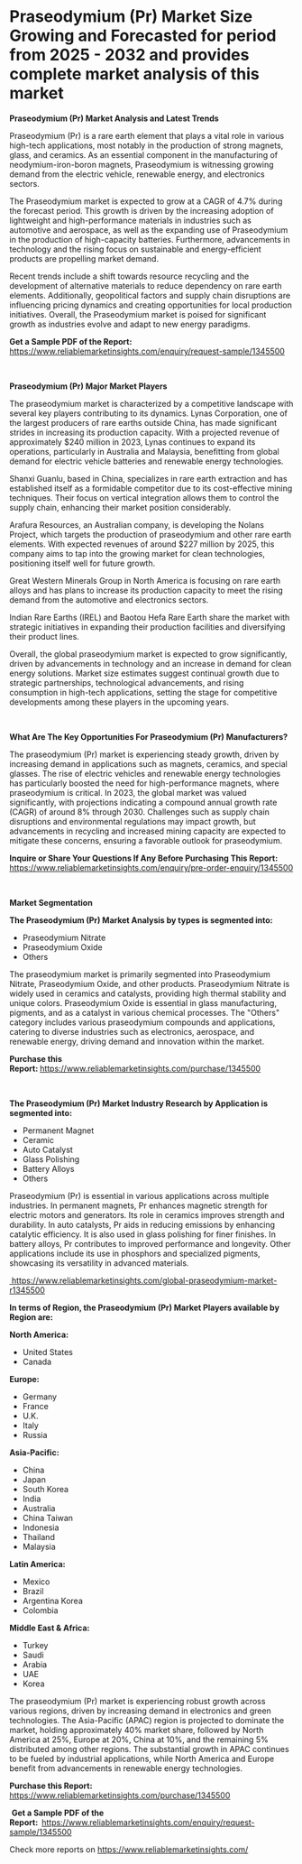 <p><h1>Praseodymium (Pr) Market Size Growing and Forecasted for period from 2025 - 2032 and provides complete market analysis of this market</h1></p><p><strong>Praseodymium (Pr) Market Analysis and Latest Trends</strong></p>
<p><p>Praseodymium (Pr) is a rare earth element that plays a vital role in various high-tech applications, most notably in the production of strong magnets, glass, and ceramics. As an essential component in the manufacturing of neodymium-iron-boron magnets, Praseodymium is witnessing growing demand from the electric vehicle, renewable energy, and electronics sectors. </p><p>The Praseodymium market is expected to grow at a CAGR of 4.7% during the forecast period. This growth is driven by the increasing adoption of lightweight and high-performance materials in industries such as automotive and aerospace, as well as the expanding use of Praseodymium in the production of high-capacity batteries. Furthermore, advancements in technology and the rising focus on sustainable and energy-efficient products are propelling market demand.</p><p>Recent trends include a shift towards resource recycling and the development of alternative materials to reduce dependency on rare earth elements. Additionally, geopolitical factors and supply chain disruptions are influencing pricing dynamics and creating opportunities for local production initiatives. Overall, the Praseodymium market is poised for significant growth as industries evolve and adapt to new energy paradigms.</p></p>
<p><strong>Get a Sample PDF of the Report:&nbsp;</strong> <a href="https://www.reliablemarketinsights.com/enquiry/request-sample/1345500?utm_campaign=3560&utm_medium=2&utm_source=Github&utm_content=ia&utm_term=03042025&utm_id=praseodymium-pr">https://www.reliablemarketinsights.com/enquiry/request-sample/1345500</a></p>
<p>&nbsp;</p>
<p><strong>Praseodymium (Pr) Major Market Players</strong></p>
<p><p>The praseodymium market is characterized by a competitive landscape with several key players contributing to its dynamics. Lynas Corporation, one of the largest producers of rare earths outside China, has made significant strides in increasing its production capacity. With a projected revenue of approximately $240 million in 2023, Lynas continues to expand its operations, particularly in Australia and Malaysia, benefitting from global demand for electric vehicle batteries and renewable energy technologies.</p><p>Shanxi Guanlu, based in China, specializes in rare earth extraction and has established itself as a formidable competitor due to its cost-effective mining techniques. Their focus on vertical integration allows them to control the supply chain, enhancing their market position considerably.</p><p>Arafura Resources, an Australian company, is developing the Nolans Project, which targets the production of praseodymium and other rare earth elements. With expected revenues of around $227 million by 2025, this company aims to tap into the growing market for clean technologies, positioning itself well for future growth.</p><p>Great Western Minerals Group in North America is focusing on rare earth alloys and has plans to increase its production capacity to meet the rising demand from the automotive and electronics sectors.</p><p>Indian Rare Earths (IREL) and Baotou Hefa Rare Earth share the market with strategic initiatives in expanding their production facilities and diversifying their product lines. </p><p>Overall, the global praseodymium market is expected to grow significantly, driven by advancements in technology and an increase in demand for clean energy solutions. Market size estimates suggest continual growth due to strategic partnerships, technological advancements, and rising consumption in high-tech applications, setting the stage for competitive developments among these players in the upcoming years.</p></p>
<p>&nbsp;</p>
<p><strong>What Are The Key Opportunities For Praseodymium (Pr) Manufacturers?</strong></p>
<p><p>The praseodymium (Pr) market is experiencing steady growth, driven by increasing demand in applications such as magnets, ceramics, and special glasses. The rise of electric vehicles and renewable energy technologies has particularly boosted the need for high-performance magnets, where praseodymium is critical. In 2023, the global market was valued significantly, with projections indicating a compound annual growth rate (CAGR) of around 8% through 2030. Challenges such as supply chain disruptions and environmental regulations may impact growth, but advancements in recycling and increased mining capacity are expected to mitigate these concerns, ensuring a favorable outlook for praseodymium.</p></p>
<p><strong>Inquire or Share Your Questions If Any Before Purchasing This Report:</strong> <a href="https://www.reliablemarketinsights.com/enquiry/pre-order-enquiry/1345500?utm_campaign=3560&utm_medium=2&utm_source=Github&utm_content=ia&utm_term=03042025&utm_id=praseodymium-pr">https://www.reliablemarketinsights.com/enquiry/pre-order-enquiry/1345500</a></p>
<p>&nbsp;</p>
<p><strong>Market Segmentation</strong></p>
<p><strong>The Praseodymium (Pr) Market Analysis by types is segmented into:</strong></p>
<p><ul><li>Praseodymium Nitrate</li><li>Praseodymium Oxide</li><li>Others</li></ul></p>
<p><p>The praseodymium market is primarily segmented into Praseodymium Nitrate, Praseodymium Oxide, and other products. Praseodymium Nitrate is widely used in ceramics and catalysts, providing high thermal stability and unique colors. Praseodymium Oxide is essential in glass manufacturing, pigments, and as a catalyst in various chemical processes. The "Others" category includes various praseodymium compounds and applications, catering to diverse industries such as electronics, aerospace, and renewable energy, driving demand and innovation within the market.</p></p>
<p><strong>Purchase this Report:&nbsp;</strong><a href="https://www.reliablemarketinsights.com/purchase/1345500?utm_campaign=3560&utm_medium=2&utm_source=Github&utm_content=ia&utm_term=03042025&utm_id=praseodymium-pr">https://www.reliablemarketinsights.com/purchase/1345500</a></p>
<p>&nbsp;</p>
<p><strong>The Praseodymium (Pr) Market Industry Research by Application is segmented into:</strong></p>
<p><ul><li>Permanent Magnet</li><li>Ceramic</li><li>Auto Catalyst</li><li>Glass Polishing</li><li>Battery Alloys</li><li>Others</li></ul></p>
<p><p>Praseodymium (Pr) is essential in various applications across multiple industries. In permanent magnets, Pr enhances magnetic strength for electric motors and generators. Its role in ceramics improves strength and durability. In auto catalysts, Pr aids in reducing emissions by enhancing catalytic efficiency. It is also used in glass polishing for finer finishes. In battery alloys, Pr contributes to improved performance and longevity. Other applications include its use in phosphors and specialized pigments, showcasing its versatility in advanced materials.</p></p>
<p><a href="https://www.reliablemarketinsights.com/global-praseodymium-market-r1345500?utm_campaign=3560&utm_medium=2&utm_source=Github&utm_content=ia&utm_term=03042025&utm_id=praseodymium-pr">&nbsp;https://www.reliablemarketinsights.com/global-praseodymium-market-r1345500</a></p>
<p><strong>In terms of Region, the Praseodymium (Pr) Market Players available by Region are:</strong></p>
<p>
    <p> <strong> North America: </strong>
        <ul>
            <li>United States</li>
            <li>Canada</li>
        </ul>
        </p> 
    <p> <strong> Europe: </strong>
        <ul>
            <li>Germany</li>
            <li>France</li>
            <li>U.K.</li>
            <li>Italy</li>
            <li>Russia</li>
        </ul>
        </p> 
    <p> <strong> Asia-Pacific: </strong>
        <ul>
            <li>China</li>
            <li>Japan</li>
            <li>South Korea</li>
            <li>India</li>
            <li>Australia</li>
            <li>China Taiwan</li>
            <li>Indonesia</li>
            <li>Thailand</li>
            <li>Malaysia</li>
        </ul>
        </p> 
    <p> <strong> Latin America: </strong>
        <ul>
            <li>Mexico</li>
            <li>Brazil</li>
            <li>Argentina Korea</li>
            <li>Colombia</li>
        </ul>
        </p> 
    <p> <strong> Middle East & Africa: </strong>
        <ul>
            <li>Turkey</li>
            <li>Saudi</li>
            <li>Arabia</li>
            <li>UAE</li>
            <li>Korea</li>
        </ul>
    </p>
    </p>
<p><p>The praseodymium (Pr) market is experiencing robust growth across various regions, driven by increasing demand in electronics and green technologies. The Asia-Pacific (APAC) region is projected to dominate the market, holding approximately 40% market share, followed by North America at 25%, Europe at 20%, China at 10%, and the remaining 5% distributed among other regions. The substantial growth in APAC continues to be fueled by industrial applications, while North America and Europe benefit from advancements in renewable energy technologies.</p></p>
<p><strong>Purchase this Report: </strong><a href="https://www.reliablemarketinsights.com/purchase/1345500?utm_campaign=3560&utm_medium=2&utm_source=Github&utm_content=ia&utm_term=03042025&utm_id=praseodymium-pr">https://www.reliablemarketinsights.com/purchase/1345500</a></p>
<p>&nbsp;<strong>Get a Sample PDF of the Report:&nbsp;&nbsp;</strong><a href="https://www.reliablemarketinsights.com/enquiry/request-sample/1345500?utm_campaign=3560&utm_medium=2&utm_source=Github&utm_content=ia&utm_term=03042025&utm_id=praseodymium-pr">https://www.reliablemarketinsights.com/enquiry/request-sample/1345500</a></p>
<p><strong></strong></p>
<p>Check more reports on <a href="https://www.reliablemarketinsights.com/?utm_campaign=3560&utm_medium=2&utm_source=Github&utm_content=ia&utm_term=03042025&utm_id=praseodymium-pr">https://www.reliablemarketinsights.com/</a></p>